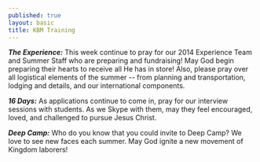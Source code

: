 ```yaml
---
published: true
layout: basic
title: KBM Training
---
```


***The Experience:***
This week continue to pray for our 2014 Experience Team and Summer Staff who are preparing and fundraising!  May God begin preparing their hearts to receive all He has in store!  Also, please pray over all logistical elements of the summer -- from planning and transportation, lodging and details, and our international components.

***16 Days:***
As applications continue to come in, pray for our interview sessions with students.  As we Skype with them, may they feel encouraged, loved, and challenged to pursue Jesus Christ.

***Deep Camp:***
Who do you know that you could invite to Deep Camp?  We love to see new faces each summer.  May God ignite a new movement of Kingdom laborers!